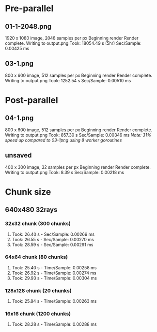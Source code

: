 # Pre-parallel

## 01-1-2048.png
1920 x 1080 image, 2048 samples per px
Beginning render
Render complete. Writing to output.png
Took: 18054.49 s (5hr)
Sec/Sample: 0.00425 ms

## 03-1.png
800 x 600 image, 512 samples per px
Beginning render
Render complete. Writing to output.png
Took: 1252.54 s
Sec/Sample: 0.00510 ms

# Post-parallel

## 04-1.png
800 x 600 image, 512 samples per px
Beginning render
Render complete. Writing to output.png
Took: 857.30 s
Sec/Sample: 0.00349 ms
_Note: 31% speed up compared to 03-1png using 8 worker goroutines_

## unsaved
400 x 300 image, 32 samples per px
Beginning render
Render complete. Writing to output.png
Took: 8.39 s
Sec/Sample: 0.00218 ms

# Chunk size

## 640x480 32rays 
### 32x32 chunk (300 chunks)
1. Took: 26.40 s - Sec/Sample: 0.00269 ms
2. Took: 26.55 s - Sec/Sample: 0.00270 ms
3. Took: 28.59 s - Sec/Sample: 0.00291 ms
### 64x64 chunk (80 chunks)
1. Took: 25.40 s - Time/Sample: 0.00258 ms
2. Took: 26.92 s - Time/Sample: 0.00274 ms
3. Took: 29.93 s - Time/Sample: 0.00304 ms
### 128x128 chunk (20 chunks)
1. Took: 25.84 s - Time/Sample: 0.00263 ms
### 16x16 chunk (1200 chunks)
1. Took: 28.28 s - Time/Sample: 0.00288 ms